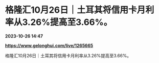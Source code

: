 # 格隆汇10月26日｜土耳其将信用卡月利率从3.26%提高至3.66%。

**2023-10-26 14:47**

**https://www.gelonghui.com/live/1265665**

格隆汇10月26日｜土耳其将信用卡月利率从3.26%提高至3.66%。